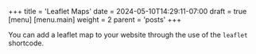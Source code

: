 +++
title = 'Leaflet Maps'
date = 2024-05-10T14:29:11-07:00
draft = true 
[menu]
 [menu.main]
  weight = 2
  parent = 'posts'
+++

You can add a leaflet map to your website through the use of the `leaflet` shortcode.
